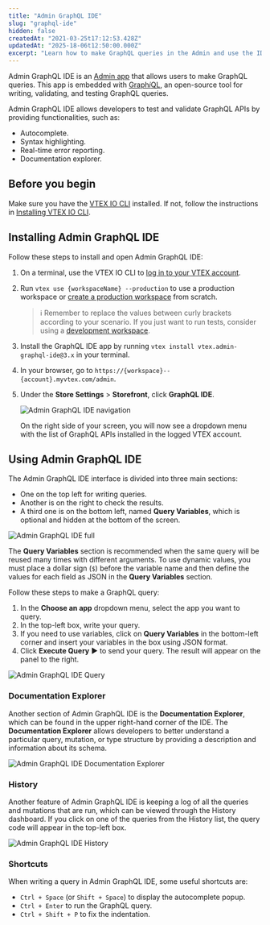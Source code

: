 ```yaml
---
title: "Admin GraphQL IDE"
slug: "graphql-ide"
hidden: false
createdAt: "2021-03-25t17:12:53.428Z"
updatedAt: "2025-18-06t12:50:00.000Z"
excerpt: "Learn how to make GraphQL queries in the Admin and use the IDE features."
---
```


Admin GraphQL IDE is an [Admin app](https://learn.vtex.com/docs/course-admin-lang-en) that allows users to make GraphQL queries. This app is embedded with [Graph*i*QL](https://github.com/graphql/graphiql), an open-source tool for writing, validating, and testing GraphQL queries.

Admin GraphQL IDE allows developers to test and validate GraphQL APIs by providing functionalities, such as:

- Autocomplete.
- Syntax highlighting.
- Real-time error reporting.
- Documentation explorer.

## Before you begin

Make sure you have the [VTEX IO CLI](https://developers.vtex.com/docs/guides/vtex-io-documentation-vtex-io-cli-installation-and-command-reference) installed. If not, follow the instructions in [Installing VTEX IO CLI](https://developers.vtex.com/docs/guides/vtex-io-documentation-vtex-io-cli-install).

## Installing Admin GraphQL IDE

Follow these steps to install and open Admin GraphQL IDE:

1. On a terminal, use the VTEX IO CLI to [log in to your VTEX account](https://developers.vtex.com/docs/guides/vtex-io-documentation-vtex-io-cli-usage#logging-in-to-your-vtex-account).
2. Run `vtex use {workspaceName} --production` to use a production workspace or [create a production workspace](https://developers.vtex.com/docs/guides/vtex-io-documentation-creating-a-production-workspace) from scratch.

    > ℹ️ Remember to replace the values between curly brackets according to your scenario. If you just want to run tests, consider using a [development workspace](https://developers.vtex.com/docs/guides/vtex-io-documentation-creating-a-development-workspace).

3. Install the GraphQL IDE app by running `vtex install vtex.admin-graphql-ide@3.x` in your terminal.
4. In your browser, go to `https://{workspace}--{account}.myvtex.com/admin`.
5. Under the **Store Settings** > **Storefront**, click **GraphQL IDE**.

    ![Admin GraphQL IDE navigation](https://cdn.jsdelivr.net/gh/vtexdocs/dev-portal-content@main/images/graphql-ide-navigation.png)

    On the right side of your screen, you will now see a dropdown menu with the list of GraphQL APIs installed in the logged VTEX account.

## Using Admin GraphQL IDE

The Admin GraphQL IDE interface is divided into three main sections:

- One on the top left for writing queries.
- Another is on the right to check the results.
- A third one is on the bottom left, named **Query Variables**, which is optional and hidden at the bottom of the screen.

![Admin GraphQL IDE full](https://cdn.jsdelivr.net/gh/vtexdocs/dev-portal-content@main/images/graphql-ide-1.png)

The **Query Variables** section is recommended when the same query will be reused many times with different arguments. To use dynamic values, you must place a dollar sign (`$`) before the variable name and then define the values for each field as JSON in the **Query Variables** section.

Follow these steps to make a GraphQL query:

1. In the **Choose an app** dropdown menu, select the app you want to query.
2. In the top-left box, write your query.
3. If you need to use variables, click on **Query Variables** in the bottom-left corner and insert your variables in the box using JSON format.
4. Click **Execute Query** ▶️ to send your query. The result will appear on the panel to the right.

![Admin GraphQL IDE Query](https://cdn.jsdelivr.net/gh/vtexdocs/dev-portal-content@main/images/graphql-ide-query.gif)

### Documentation Explorer

Another section of Admin GraphQL IDE is the **Documentation Explorer**, which can be found in the upper right-hand corner of the IDE. The **Documentation Explorer** allows developers to better understand a particular query, mutation, or type structure by providing a description and information about its schema.

![Admin GraphQL IDE Documentation Explorer](https://cdn.jsdelivr.net/gh/vtexdocs/dev-portal-content@main/images/graphql-ide-docs.gif)

### History

Another feature of Admin GraphQL IDE is keeping a log of all the queries and mutations that are run, which can be viewed through the History dashboard. If you click on one of the queries from the History list, the query code will appear in the top-left box.

![Admin GraphQL IDE History](https://cdn.jsdelivr.net/gh/vtexdocs/dev-portal-content@main/images/graphql-ide-history.gif)

### Shortcuts

When writing a query in Admin GraphQL IDE, some useful shortcuts are:

- `Ctrl + Space` (or `Shift + Space`) to display the autocomplete popup.
- `Ctrl + Enter` to run the GraphQL query.
- `Ctrl + Shift + P` to fix the indentation.
